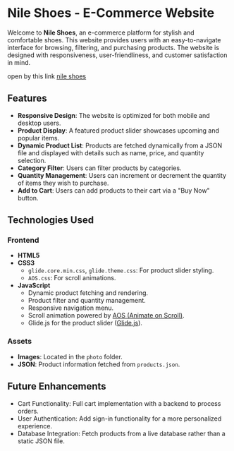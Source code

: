 # Nile Shoes - E-Commerce Website

Welcome to **Nile Shoes**, an e-commerce platform for stylish and comfortable shoes. This website provides users with an easy-to-navigate interface for browsing, filtering, and purchasing products. The website is designed with responsiveness, user-friendliness, and customer satisfaction in mind.

open by this link <a href="https://kene19.github.io/Nile-shoes-shop/">nile shoes</a>

## Features

- **Responsive Design**: The website is optimized for both mobile and desktop users.
- **Product Display**: A featured product slider showcases upcoming and popular items.
- **Dynamic Product List**: Products are fetched dynamically from a JSON file and displayed with details such as name, price, and quantity selection.
- **Category Filter**: Users can filter products by categories.
- **Quantity Management**: Users can increment or decrement the quantity of items they wish to purchase.
- **Add to Cart**: Users can add products to their cart via a "Buy Now" button.

## Technologies Used

### Frontend
- **HTML5**
- **CSS3**
  - `glide.core.min.css`, `glide.theme.css`: For product slider styling.
  - `AOS.css`: For scroll animations.
- **JavaScript**
  - Dynamic product fetching and rendering.
  - Product filter and quantity management.
  - Responsive navigation menu.
  - Scroll animation powered by [AOS (Animate on Scroll)](https://michalsnik.github.io/aos/).
  - Glide.js for the product slider ([Glide.js](https://glidejs.com/)).
  
### Assets
- **Images**: Located in the `photo` folder.
- **JSON**: Product information fetched from `products.json`.

## Future Enhancements
- Cart Functionality: Full cart implementation with a backend to process orders.
- User Authentication: Add sign-in functionality for a more personalized experience.
- Database Integration: Fetch products from a live database rather than a static JSON file.

